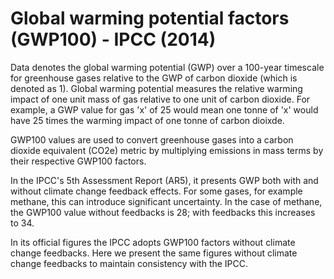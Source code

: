 # Global warming potential factors (GWP100) - IPCC (2014)

Data denotes the global warming potential (GWP) over a 100-year timescale for greenhouse gases relative to the GWP of carbon dioxide (which is denoted as 1). Global warming potential measures the relative warming impact of one unit mass of gas relative to one unit of carbon dioxide. For example, a GWP value for gas 'x' of 25 would mean one tonne of 'x' would have 25 times the warming impact of one tonne of carbon dioixde.

GWP100 values are used to convert greenhouse gases into a carbon dioxide equivalent (CO2e) metric by multiplying emissions in mass terms by their respective GWP100 factors.

In the IPCC's 5th Assessment Report (AR5), it presents GWP both with and without climate change feedback effects. For some gases, for example methane, this can introduce significant uncertainty. In the case of methane, the GWP100 value without feedbacks is 28; with feedbacks this increases to 34. 

In its official figures the IPCC adopts GWP100 factors without climate change feedbacks. Here we present the same figures without climate change feedbacks to maintain consistency with the IPCC.